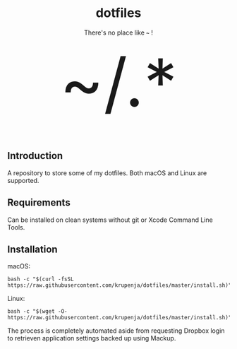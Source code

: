 <div align="center">
    <h1>dotfiles</h1>
    <p>There's no place like <b><code>~</code></b> !</p>
    <p style="font-size:150px; margin: 0; padding: 0;">~/.*</p>
    <!-- <img src="home.png"> -->
    <br><br>
    </p>
</div>

## Introduction

A repository to store some of my dotfiles. Both macOS and Linux are supported.

## Requirements

Can be installed on clean systems without git or Xcode Command Line Tools.

## Installation

macOS:

```shell
bash -c "$(curl -fsSL https://raw.githubusercontent.com/krupenja/dotfiles/master/install.sh)"
```

Linux:

```shell
bash -c "$(wget -O- https://raw.githubusercontent.com/krupenja/dotfiles/master/install.sh)"
```

The process is completely automated aside from requesting Dropbox login to retrieven application settings backed up using Mackup.
